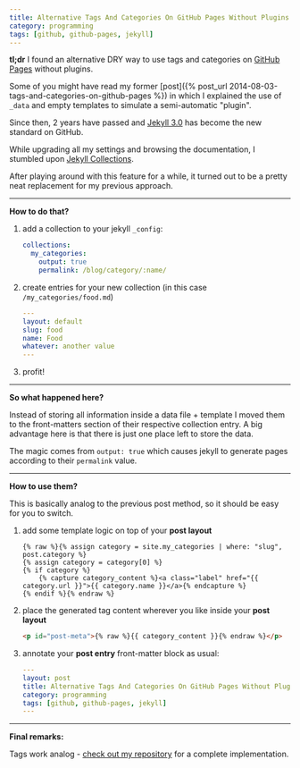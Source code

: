 ```yaml
---
title: Alternative Tags And Categories On GitHub Pages Without Plugins
category: programming
tags: [github, github-pages, jekyll]
---
```


**tl;dr** I found an alternative DRY way to use tags and categories on [GitHub Pages](http://pages.github.com/) without plugins.


Some of you might have read my former [post]({% post_url 2014-08-03-tags-and-categories-on-github-pages %}) in which I explained the use of `_data` and empty templates to simulate a semi-automatic "plugin".

Since then, 2 years have passed and [Jekyll 3.0](https://github.com/blog/2100-github-pages-now-faster-and-simpler-with-jekyll-3-0) has become the new standard on GitHub.

While upgrading all my settings and browsing the documentation, I stumbled upon [Jekyll Collections](https://jekyllrb.com/docs/collections/).

After playing around with this feature for a while, it turned out to be a pretty neat replacement for my previous approach.

---

**How to do that?**

1.  add a collection to your jekyll `_config`:

    ``` yaml
    collections:
      my_categories:
        output: true
        permalink: /blog/category/:name/
    ```

2.  create entries for your new collection (in this case `/my_categories/food.md`)

    ``` yaml
    ---
    layout: default
    slug: food
    name: Food
    whatever: another value
    ---
    ```

3.  profit!

---

**So what happened here?**

Instead of storing all information inside a data file + template I moved them to the front-matters section of their respective collection entry.
A big advantage here is that there is just one place left to store the data.

The magic comes from `output: true` which causes jekyll to generate pages according to their `permalink` value.

---

**How to use them?**

This is basically analog to the previous post method, so it should be easy for you to switch.

1.  add some template logic on top of your __post layout__

    ``` liquid
    {% raw %}{% assign category = site.my_categories | where: "slug", post.category %}
    {% assign category = category[0] %}
    {% if category %}
        {% capture category_content %}<a class="label" href="{{ category.url }}">{{ category.name }}</a>{% endcapture %}
    {% endif %}{% endraw %}
    ```

2.  place the generated tag content wherever you like inside your __post layout__

    ``` html
    <p id="post-meta">{% raw %}{{ category_content }}{% endraw %}</p>
    ```

3.  annotate your __post entry__ front-matter block as usual:

    ``` yaml
    ---
    layout: post
    title: Alternative Tags And Categories On GitHub Pages Without Plugins
    category: programming
    tags: [github, github-pages, jekyll]
    ---
    ```

---

**Final remarks:**

Tags work analog - [check out my repository](https://github.com/minddust/minddust.github.io) for a complete implementation.
